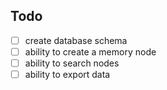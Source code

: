 ## Todo

- [ ] create database schema
- [ ] ability to create a memory node
- [ ] ability to search nodes
- [ ] ability to export data
